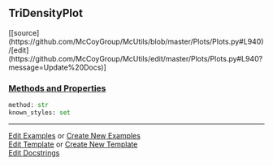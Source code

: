 ## <a id="McUtils.Plots.Plots.TriDensityPlot">TriDensityPlot</a> 
<div class="docs-source-link" markdown="1">
[[source](https://github.com/McCoyGroup/McUtils/blob/master/Plots/Plots.py#L940)/[edit](https://github.com/McCoyGroup/McUtils/edit/master/Plots/Plots.py#L940?message=Update%20Docs)]
</div>



<div class="collapsible-section">
 <div class="collapsible-section collapsible-section-header" markdown="1">
 
### <a class="collapse-link" data-toggle="collapse" href="#methods">Methods and Properties</a> <a class="float-right" data-toggle="collapse" href="#methods"><i class="fa fa-chevron-down"></i></a>

 </div>
 <div class="collapsible-section collapsible-section-body collapse" id="methods" markdown="1">

```python
method: str
known_styles: set
```


 </div>
</div>




___

[Edit Examples](https://github.com/McCoyGroup/McUtils/edit/gh-pages/ci/examples/McUtils/Plots/Plots/TriDensityPlot.md) or 
[Create New Examples](https://github.com/McCoyGroup/McUtils/new/gh-pages/?filename=ci/examples/McUtils/Plots/Plots/TriDensityPlot.md) <br/>
[Edit Template](https://github.com/McCoyGroup/McUtils/edit/gh-pages/ci/docs/McUtils/Plots/Plots/TriDensityPlot.md) or 
[Create New Template](https://github.com/McCoyGroup/McUtils/new/gh-pages/?filename=ci/docs/templates/McUtils/Plots/Plots/TriDensityPlot.md) <br/>
[Edit Docstrings](https://github.com/McCoyGroup/McUtils/edit/master/Plots/Plots.py#L940?message=Update%20Docs)